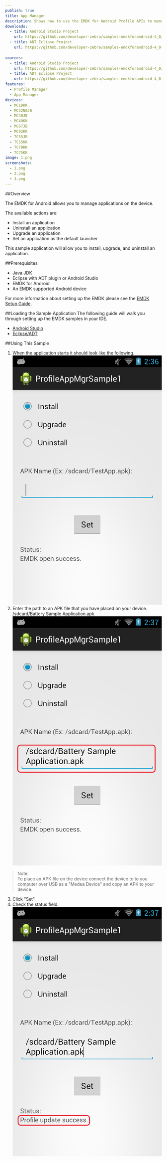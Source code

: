 ```yaml
---
publish: true
title: App Manager
description: Shows how to use the EMDK for Android Profile APIs to manage App Manager profiles.
downloads:
  - title: Android Studio Project
    url: https://github.com/developer-zebra/samples-emdkforandroid-4_0/archive/ProfileAppMgrSample1.zip
  - title: ADT Eclipse Project
    url: https://github.com/developer-zebra/samples-emdkforandroid-4_0-ADT/archive/ProfileAppMgrSample1.zip   
    
sources:
  - title: Android Studio Project
    url: https://github.com/developer-zebra/samples-emdkforandroid-4_0/tree/ProfileAppMgrSample1
  - title: ADT Eclipse Project
    url: https://github.com/developer-zebra/samples-emdkforandroid-4_0-ADT/tree/ProfileAppMgrSample1
features: 
  - Profile Manager
  - App Manager
devices: 
  - MC18KK
  - MC32N0JB
  - MC40JB
  - MC40KK
  - MC67JB
  - MC92KK
  - TC55JB
  - TC55KK
  - TC70KK
  - TC75KK
image: 1.png
screenshots: 
  - 1.png
  - 2.png
  - 3.png
---
```


##Overview

The EMDK for Android allows you to manage applications on the device. 

The available actions are:  
- Install an application
- Uninstall an application
- Upgrade an application  
- Set an application as the default launcher 

This sample application will allow you to install, upgrade, and uninstall an application. 

##Prerequisites
- Java JDK 
- Eclipse with ADT plugin or  Android Studio
- EMDK for Android  
- An EMDK supported Android device

For more information about setting up the EMDK please see the [EMDK Setup Guide](/emdk-for-android/4-1/guide/setup).

##Loading the Sample Application
The following guide will walk you through setting up the EMDK samples in your IDE.

* [Android Studio](/emdk-for-android/4-1/guide/emdksamples_androidstudio)
* [Eclipse/ADT](/emdk-for-android/4-1/guide/emdksamples_eclipse)


##Using This Sample
1. When the application starts it should look like the following.  
  ![img](2_1.png)  
2. Enter the path to an APK file that you have placed on your device.  /sdcard/Battery Sample Application.apk
  ![img](2_2.png)    
  >Note:  
  >To place an APK file on the device connect the device to to you computer over USB as a "Medea Device" and copy an APK to your device.  
3.  Click "Set" 
4.  Check the status field.   
  ![img](2_3.png)  